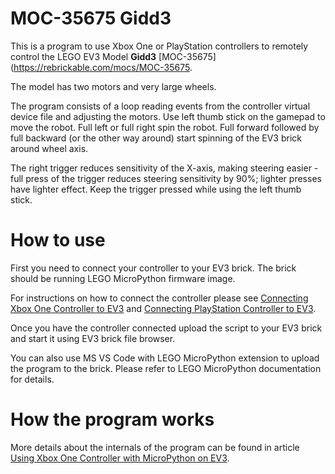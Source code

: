 # MOC-35675 Gidd3

This is a program to use Xbox One or PlayStation controllers to remotely control the LEGO EV3 Model **Gidd3** [MOC-35675](https://rebrickable.com/mocs/MOC-35675.

The model has two motors and very large wheels.

The program consists of a loop reading events from the controller virtual device file and adjusting the motors. 
Use left thumb stick on the gamepad to move the robot. Full left or full right spin the robot. Full forward
followed by full backward (or the other way around) start spinning of the EV3 brick around wheel axis.

The right trigger reduces sensitivity of the X-axis, making steering easier - full press of the trigger
reduces steering sensitivity by 90%; lighter presses have lighter effect. Keep the trigger
pressed while using the left thumb stick.

# How to use

First you need to connect your controller to your EV3 brick.
The brick should be running LEGO MicroPython firmware image.

For instructions on how to connect the controller please see 
[Connecting Xbox One Controller to EV3](https://github.com/hugbug/ev3/wiki/Connecting-Xbox-One-Controller-to-EV3-(EV3DEV-or-LEGO-MicroPython)) and [Connecting PlayStation Controller to EV3](https://github.com/hugbug/ev3/wiki/Connecting-PlayStation-Controller-to-EV3-(EV3DEV-or-LEGO-MicroPython)).

Once you have the controller connected upload the script to your EV3 brick and start it using EV3 brick file browser.

You can also use MS VS Code with LEGO MicroPython extension to upload the program to the brick.
Please refer to LEGO MicroPython documentation for details.

# How the program works

More details about the internals of the program can be found in article 
[Using Xbox One Controller with MicroPython on EV3](https://github.com/hugbug/ev3/wiki/Using-Xbox-One-Controller-with-MicroPython-on-EV3).
